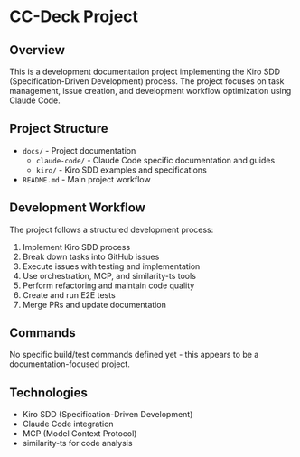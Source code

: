 # CC-Deck Project

## Overview
This is a development documentation project implementing the Kiro SDD (Specification-Driven Development) process. The project focuses on task management, issue creation, and development workflow optimization using Claude Code.

## Project Structure
- `docs/` - Project documentation
  - `claude-code/` - Claude Code specific documentation and guides
  - `kiro/` - Kiro SDD examples and specifications
- `README.md` - Main project workflow

## Development Workflow
The project follows a structured development process:
1. Implement Kiro SDD process
2. Break down tasks into GitHub issues
3. Execute issues with testing and implementation
4. Use orchestration, MCP, and similarity-ts tools
5. Perform refactoring and maintain code quality
6. Create and run E2E tests
7. Merge PRs and update documentation

## Commands
No specific build/test commands defined yet - this appears to be a documentation-focused project.

## Technologies
- Kiro SDD (Specification-Driven Development)
- Claude Code integration
- MCP (Model Context Protocol)
- similarity-ts for code analysis